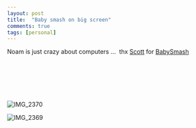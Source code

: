 ```yaml
---
layout: post
title:  "Baby smash on big screen"
comments: true
tags: [personal]
---
```



Noam is just crazy about computers …&#160; thx [Scott](http://www.hanselman.com/blog/) for [BabySmash](http://www.hanselman.com/babysmash/)

&#160;

&#160;

&#160;

![IMG_2370](http://kenegozi.com/blog/uploaded/windowslivewriter/babysmashonbigscreen_1138f/9940be20-38ab-4442-8318-45e8977431ee.jpg)

![IMG_2369](http://kenegozi.com/blog/uploaded/windowslivewriter/babysmashonbigscreen_1138f/b8b19458-4fa4-4a25-96ed-32396a0b38ff.jpg)


